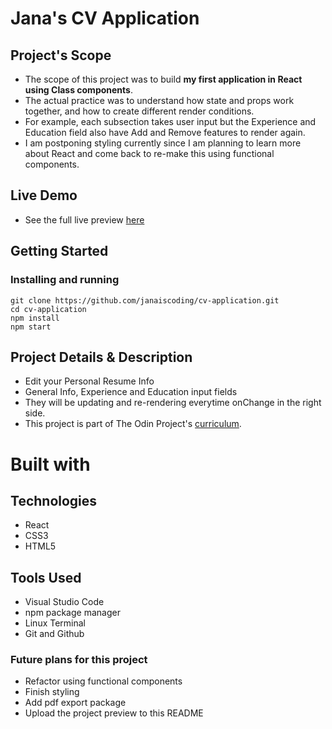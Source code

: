 # Jana's CV Application

## Project's Scope 

- The scope of this project was to build **my first application in React using Class components**.
- The actual practice was to understand how state and props work together, and how to create different render conditions.
- For example, each subsection takes user input but the Experience and Education field also have Add and Remove features to render again.
- I am postponing styling currently since I am planning to learn more about React and come back to re-make this using functional components.

## Live Demo
- See the full live preview [here](https://janaiscoding.github.io/cv-application/)

## Getting Started 

### Installing and running

```
git clone https://github.com/janaiscoding/cv-application.git
cd cv-application
npm install
npm start
```

## Project Details & Description 

- Edit your Personal Resume Info
- General Info, Experience and Education input fields
- They will be updating and re-rendering everytime onChange in the right side.
- This project is part of The Odin Project's [curriculum](https://www.theodinproject.com/lessons/node-path-javascript-cv-application).

# Built with 

## Technologies 

- React
- CSS3
- HTML5

## Tools Used 

- Visual Studio Code
- npm package manager
- Linux Terminal
- Git and Github

### Future plans for this project 

- Refactor using functional components
- Finish styling
- Add pdf export package 
- Upload the project preview to this README
